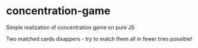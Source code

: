 # concentration-game
Simple realization of concentration game on pure JS

Two matched cards disappers - try to match them all in fewer tries possible!
